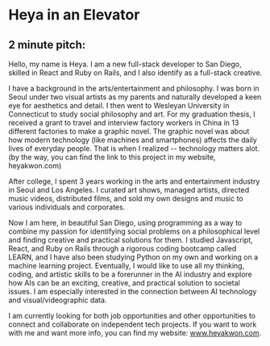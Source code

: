 # Heya in an Elevator
## 2 minute pitch:

Hello, my name is Heya. I am a new full-stack developer to San Diego, skilled in React and Ruby on Rails, and I  also identify as a full-stack creative.

I have a background in the arts/entertainment and philosophy. I was born in Seoul under two visual artists as my parents and naturally developed a keen eye for aesthetics and detail. I then went to Wesleyan University in Connecticut to study social philosophy and art. For my graduation thesis, I received a grant to travel and interview factory workers in China in 13 different factories to make a graphic novel. The graphic novel was about how modern technology (like machines and smartphones) affects the daily lives of everyday people. That is when I realized -- technology matters alot. (by the way, you can find the link to this project in my website, heyakwon.com)

After college, I spent 3 years working in the arts and entertainment industry in Seoul and Los Angeles. I curated art shows, managed artists, directed music videos, distributed films, and sold my own designs and music to various individuals and corporates.

Now I am here, in beautiful San Diego, using programming as a way to combine my passion for identifying social problems on a philosophical level and finding creative and practical solutions for them. I studied Javascript, React, and Ruby on Rails through a rigorous coding bootcamp called LEARN, and I have also been studying Python on my own and working on a machine learning project. Eventually, I would like to use all my thinking, coding, and artistic skills to be a forerunner in the AI industry and explore how AIs can be an exciting, creative, and practical solution to societal issues. I am especially interested in the connection between AI technology and visual/videographic data.

I am currently looking for both job opportunities and other opportunities to connect and collaborate on independent tech projects. If you want to work with me and want more info, you can find my website: www.heyakwon.com. 